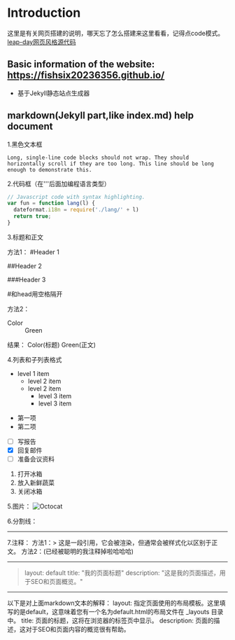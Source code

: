 # Introduction

这里是有关网页搭建的说明，哪天忘了怎么搭建来这里看看，记得点code模式。
[leap-day网页风格源代码](https://github.com/pages-themes/leap-day)

## Basic information of the website: https://fishsix20236356.github.io/

* 基于Jekyll静态站点生成器

## markdown(Jekyll part,like index.md) help document

1.黑色文本框
```
Long, single-line code blocks should not wrap. They should horizontally scroll if they are too long. This line should be long enough to demonstrate this.
```

2.代码框（在'''后面加编程语言类型）

```js
// Javascript code with syntax highlighting.
var fun = function lang(l) {
  dateformat.i18n = require('./lang/' + l)
  return true;
}
```

3.标题和正文

方法1：
#Header 1

##Header 2

###Header 3

#和head用空格隔开

方法2：
<dl>
<dt>Color</dt>
<dd>Green</dd>
</dl>
结果：
Color(标题)
Green(正文)

4.列表和子列表格式

- level 1 item
  - level 2 item
  - level 2 item
    - level 3 item
    - level 3 item

* 第一项
* 第二项

- [ ] 写报告
- [x] 回复邮件
- [ ] 准备会议资料

1. 打开冰箱
2. 放入新鲜蔬菜
3. 关闭冰箱

5.图片：
![Octocat](https://github.githubassets.com/images/icons/emoji/octocat.png)

6.分割线：
* * *

7.注释：
方法1：> 这是一段引用，它会被渲染，但通常会被样式化以区别于正文。
方法2：(已经被聪明的我注释掉啦哈哈哈)<!-- 这是一段注释，它不会在渲染的HTML中显示 -->

---
>layout: default
title: "我的页面标题"
description: "这是我的页面描述，用于SEO和页面概览。"
---

以下是对上面markdown文本的解释：
layout: 指定页面使用的布局模板。这里填写的是default，这意味着您有一个名为default.html的布局文件在 _layouts 目录中。
title: 页面的标题，这将在浏览器的标签页中显示。
description: 页面的描述，这对于SEO和页面内容的概览很有帮助。


